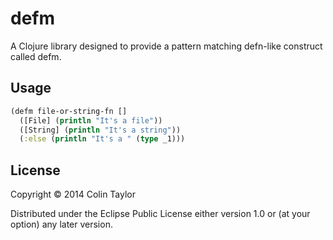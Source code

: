 # defm

A Clojure library designed to provide a pattern matching defn-like construct called defm.

## Usage

````clojure
(defm file-or-string-fn []
  ([File] (println "It's a file"))
  ([String] (println "It's a string"))
  (:else (println "It's a " (type _1)))
````

## License

Copyright © 2014 Colin Taylor

Distributed under the Eclipse Public License either version 1.0 or (at
your option) any later version.
